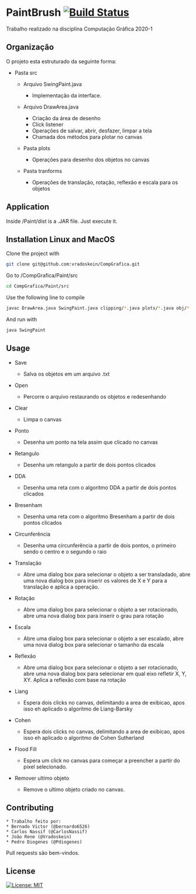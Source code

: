 # PaintBrush [![Build Status](https://travis-ci.org/joemccann/dillinger.svg?branch=master)](https://travis-ci.org/joemccann/dillinger)

Trabalho realizado na disciplina Computação Gráfica 2020-1

## Organização

O projeto esta estruturado da seguinte forma:
* Pasta src
    * Arquivo SwingPaint.java
        * Implementação da interface.

    * Arquivo DrawArea.java
        * Criação da área de desenho
        * Click listener
        * Operações de salvar, abrir, desfazer, limpar a tela
        * Chamada dos métodos para plotar no canvas

     * Pasta plots
        * Operações para desenho dos objetos no canvas

     * Pasta tranforms
        * Operações de translação, rotação, reflexão e escala para os objetos
        
## Application

Inside /Paint/dist is a .JAR file. Just execute it.

## Installation Linux and MacOS

Clone the project with 

```bash
git clone git@github.com:vradoskein/CompGrafica.git
```

Go to /CompGrafica/Paint/src
```bash
cd CompGrafica/Paint/src
```

Use the following line to compile
```bash
javac DrawArea.java SwingPaint.java clipping/*.java plots/*.java obj/*.java transforms/*.java
```

And run with 
```bash
java SwingPaint
```

## Usage

* Save
  * Salva os objetos em um arquivo .txt

* Open
  * Percorre o arquivo restaurando os objetos e redesenhando
* Clear
  * Limpa o canvas
* Ponto
  * Desenha um ponto na tela assim que clicado no canvas
* Retangulo 
  * Desenha um retangulo a partir de dois pontos clicados
* DDA
  * Desenha uma reta com o algoritmo DDA a partir de dois pontos clicados
* Bresenham
  * Desenha uma reta com o algoritmo Bresenham a partir de dois pontos clicados
* Circunferência 
   * Desenha uma circunferência a partir de dois pontos, o primeiro sendo o centro e o segundo o raio
* Translação 
   * Abre uma dialog box para selecionar o objeto a ser transladado, abre uma nova dialog box para inserir os valores de X e Y para a translação e aplica a operação. 
* Rotação
   * Abre uma dialog box para selecionar o objeto a ser rotacionado, abre uma nova dialog box para inserir o grau para rotação
* Escala
   * Abre uma dialog box para selecionar o objeto a ser escalado, abre uma nova dialog box para selecionar o tamanho da escala
* Reflexão
   * Abre uma dialog box para selecionar o objeto a ser rotacionado, abre uma nova dialog box para selecionar em qual eixo refletir X, Y, XY. Aplica a reflexão com base na rotação
* Liang
   * Espera dois clicks no canvas, delimitando a area de exibicao, apos isso eh aplicado o algoritmo de Liang-Barsky
* Cohen
   * Espera dois clicks no canvas, delimitando a area de exibicao, apos isso eh aplicado o algoritmo de Cohen Sutherland
* Flood Fill
   * Espera um click no canvas para começar a preencher a partir do pixel selecionado.
* Remover ultimo objeto
   * Remove o ultimo objeto criado no canvas.


## Contributing
    * Trabalho feito por:
    * Bernado Victor (@bernardo6526)
    * Carlos Nassif (@CarlosNassif)
    * João Rene (@Vradoskein)
    * Pedro Diogenes (@Pdiogenes)

Pull requests são bem-vindos.



## License
[![License: MIT](https://img.shields.io/badge/License-MIT-yellow.svg)](https://opensource.org/licenses/MIT)

